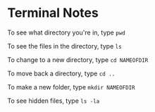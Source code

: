 # Terminal Notes

To see what directory you're in, type `pwd`

To see the files in the directory, type `ls`

To change to a new directory, type `cd NAMEOFDIR`

To move back a directory, type `cd ..`

To make a new folder, type `mkdir NAMEOFDIR`

To see hidden files, type `ls -la`
